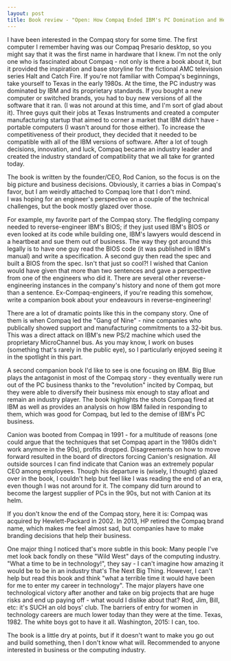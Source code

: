 ```yaml
---
layout: post
title: Book review - "Open: How Compaq Ended IBM's PC Domination and Helped Invent Modern Computing" by Rod Canion
---
```


I have been interested in the Compaq story for some time. The first computer I remember having was our Compaq Presario desktop, so you might say that it was the first name in hardware that I knew. I'm not the only one who is fascinated about Compaq - not only is there a book about it, but it provided the inspiration and base storyline for the fictional AMC television series Halt and Catch Fire. 
If you're not familiar with Compaq's beginnings, take yourself to Texas in the early 1980s. At the time, the PC industry was dominated by IBM and its proprietary standards. If you bought a new computer or switched brands, you had to buy new versions of all the software that it ran. (I was not around at this time, and I'm sort of glad about it). 
Three guys quit their jobs at Texas Instruments and created a computer manufacturing startup that aimed to corner a market that IBM didn't have - portable computers (I wasn't around for those either). To increase the competitiveness of their product, they decided that it needed to be compatible with all of the IBM versions of software. 
After a lot of tough decisions, innovation, and luck, Compaq became an industry leader and created the industry standard of compatibility that we all take for granted today. 

The book is written by the founder/CEO, Rod Canion, so the focus is on the big picture and business decisions. Obviously, it carries a bias in Compaq's favor, but I am weirdly attached to Compaq lore that I don't mind.  
I was hoping for an engineer's perspective on a couple of the technical challenges, but the book mostly glazed over those. 

For example, my favorite part of the Compaq story. The fledgling company needed to reverse-engineer IBM's BIOS; if they just used IBM's BIOS or even looked at its code while building one, IBM's lawyers would descend in a heartbeat and sue them out of business. 
The way they got around this legally is to have one guy read the BIOS code (it was published in IBM's manual) and write a specification. A second guy then read the spec and built a BIOS from the spec. 
Isn't that just so cool?! I wished that Canion would have given that more than two sentences and gave a perspective from one of the engineers who did it. There are several other reverse-engineering instances in the company's history and none of them got more than a sentence. Ex-Compaq-engineers, if you're reading this somehow, write a companion book about your endeavours in reverse-engineering! 

There are a lot of dramatic points like this in the company story. One of them is when Compaq led the "Gang of Nine" - nine companies who publically showed support and manufacturing commitments to a 32-bit bus. This was a direct attack on IBM's new PS/2 machine which used the proprietary MicroChannel bus. As you may know, I work on buses (something that's rarely in the public eye), so I particularly enjoyed seeing it in the spotlight in this part.

A second companion book I'd like to see is one focusing on IBM. Big Blue plays the antagonist in most of the Compaq story - they eventually were run out of the PC business thanks to the "revolution" incited by Compaq, but they were able to diversify their business mix enough to stay afloat and remain an industry player. The book highlights the shots Compaq fired at IBM as well as provides an analysis on how IBM failed in responding to them, which was good for Compaq, but led to the demise of IBM's PC business.

Canion was booted from Compaq in 1991 - for a multitude of reasons (one could argue that the techniques that set Compaq apart in the 1980s didn't work anymore in the 90s), profits dropped. Disagreements on how to move forward resulted in the board of directors forcing Canion's resignation.  All outside sources I can find indicate that Canion was an extremely popular CEO among employees. Though his departure is (wisely, I thought) glazed over in the book, I couldn't help but feel like I was reading the end of an era, even though I was not around for it. The company did turn around to become the largest supplier of PCs in the 90s, but not with Canion at its helm.

If you don't know the end of the Compaq story, here it is: Compaq was acquired by Hewlett-Packard in 2002. In 2013, HP retired the Compaq brand name, which makes me feel almost sad, but companies have to make branding decisions that help their business.

One major thing I noticed that's more subtle in this book: 
Many people I've met look back fondly on these "Wild West" days of the computing industry. "What a time to be in technology!", they say - I can't imagine how amazing it would be to be in an industry that's The Next Big Thing. 
However, I can't help but read this book and think "what a terrible time it would have been for me to enter my career in technology". The major players have one technological victory after another and take on big projects that are huge risks and end up paying off - what would I dislike about that? 
Rod, Jim, Bill, etc: it's SUCH an old boys' club. The barriers of entry for women in technology careers are much lower today than they were at the time. Texas, 1982. The white boys got to have it all. Washington, 2015: I can, too.

The book is a little dry at points, but if it doesn't want to make you go out and build something, then I don't know what will. Recommended to anyone interested in business or the computing industry. 